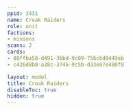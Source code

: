 ```yaml
---
ppid: 3431
name: Croak Raiders
role: unit
factions:
- minions
scans: 2
cards:
- 88ffba58-d491-36bd-9c09-756c6d8449ab
- c426d8b0-a38c-3746-9c5b-d33e07e400f8

layout: model
title: Croak Raiders
disableToc: true
hidden: true
---
```

